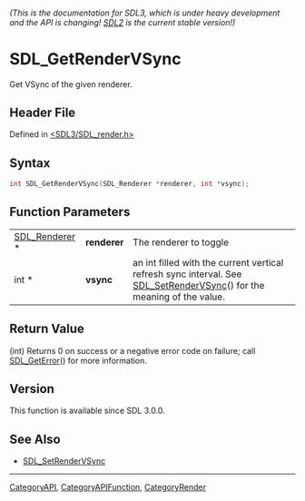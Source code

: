 ###### (This is the documentation for SDL3, which is under heavy development and the API is changing! [SDL2](https://wiki.libsdl.org/SDL2/) is the current stable version!)
# SDL_GetRenderVSync

Get VSync of the given renderer.

## Header File

Defined in [<SDL3/SDL_render.h>](https://github.com/libsdl-org/SDL/blob/main/include/SDL3/SDL_render.h)

## Syntax

```c
int SDL_GetRenderVSync(SDL_Renderer *renderer, int *vsync);
```

## Function Parameters

|                                |              |                                                                                                                                             |
| ------------------------------ | ------------ | ------------------------------------------------------------------------------------------------------------------------------------------- |
| [SDL_Renderer](SDL_Renderer) * | **renderer** | The renderer to toggle                                                                                                                      |
| int *                          | **vsync**    | an int filled with the current vertical refresh sync interval. See [SDL_SetRenderVSync](SDL_SetRenderVSync)() for the meaning of the value. |

## Return Value

(int) Returns 0 on success or a negative error code on failure; call
[SDL_GetError](SDL_GetError)() for more information.

## Version

This function is available since SDL 3.0.0.

## See Also

- [SDL_SetRenderVSync](SDL_SetRenderVSync)

----
[CategoryAPI](CategoryAPI), [CategoryAPIFunction](CategoryAPIFunction), [CategoryRender](CategoryRender)

